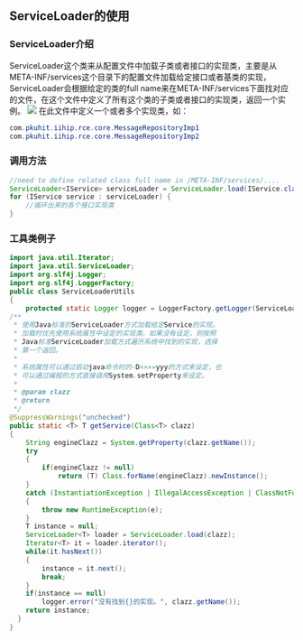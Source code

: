 ## ServiceLoader的使用

### ServiceLoader介绍
ServiceLoader这个类来从配置文件中加载子类或者接口的实现类，主要是从META-INF/services这个目录下的配置文件加载给定接口或者基类的实现，ServiceLoader会根据给定的类的full name来在META-INF/services下面找对应的文件，在这个文件中定义了所有这个类的子类或者接口的实现类，返回一个实例。
![](https://ws4.sinaimg.cn/large/006tKfTcly1ftflh5todgj30at04p3yz.jpg)
在此文件中定义一个或者多个实现类，如：

```java
com.pkuhit.iihip.rce.core.MessageRepositoryImp1
com.pkuhit.iihip.rce.core.MessageRepositoryImp2
```



### 调用方法
```java
//need to define related class full name in /META-INF/services/....
ServiceLoader<IService> serviceLoader = ServiceLoader.load(IService.class);
for (IService service : serviceLoader) {
    //循环出来的各个接口实现类
}
```



### 工具类例子

```java
import java.util.Iterator;
import java.util.ServiceLoader;
import org.slf4j.Logger;
import org.slf4j.LoggerFactory;
public class ServiceLoaderUtils
{
    protected static Logger logger = LoggerFactory.getLogger(ServiceLoaderUtils.class);
/**
 * 使用Java标准的ServiceLoader方式加载给定Service的实现。
 * 加载时优先使用系统属性中设定的实现类。如果没有设定，则按照
 * Java标准ServiceLoader加载方式遍历系统中找到的实现，选择
 * 第一个返回。
 * 
 * 系统属性可以通过启动java命令时的-D×××=yyy的方式来设定，也
 * 可以通过编程的方式直接调用System.setProperty来设定。
 * 
 * @param clazz
 * @return
 */
@SuppressWarnings("unchecked")
public static <T> T getService(Class<T> clazz)
{
    String engineClazz = System.getProperty(clazz.getName());
    try
    {
        if(engineClazz != null)
            return (T) Class.forName(engineClazz).newInstance();
    }
    catch (InstantiationException | IllegalAccessException | ClassNotFoundException e)
    {
        throw new RuntimeException(e);
    }
    T instance = null;
    ServiceLoader<T> loader = ServiceLoader.load(clazz);
    Iterator<T> it = loader.iterator();
    while(it.hasNext())
    {
        instance = it.next();
        break;
    }
    if(instance == null)
        logger.error("没有找到{}的实现。", clazz.getName());
    return instance;
  }
}
```



